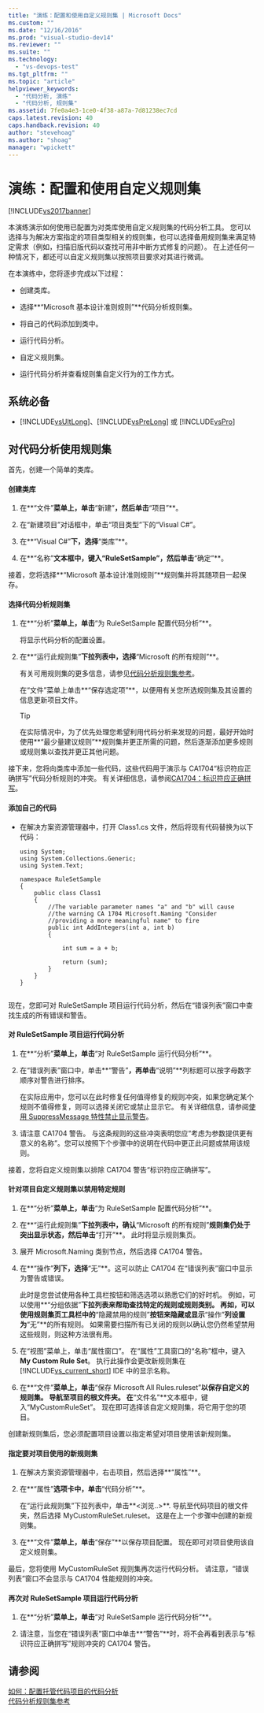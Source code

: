 ```yaml
---
title: "演练：配置和使用自定义规则集 | Microsoft Docs"
ms.custom: ""
ms.date: "12/16/2016"
ms.prod: "visual-studio-dev14"
ms.reviewer: ""
ms.suite: ""
ms.technology: 
  - "vs-devops-test"
ms.tgt_pltfrm: ""
ms.topic: "article"
helpviewer_keywords: 
  - "代码分析, 演练"
  - "代码分析, 规则集"
ms.assetid: 7fe0a4e3-1ce0-4f38-a87a-7d81238ec7cd
caps.latest.revision: 40
caps.handback.revision: 40
author: "stevehoag"
ms.author: "shoag"
manager: "wpickett"
---
```

# 演练：配置和使用自定义规则集
[!INCLUDE[vs2017banner](../code-quality/includes/vs2017banner.md)]

本演练演示如何使用已配置为对类库使用自定义规则集的代码分析工具。  您可以选择与为解决方案指定的项目类型相关的规则集，也可以选择备用规则集来满足特定需求（例如，扫描旧版代码以查找可用非中断方式修复的问题）。  在上述任何一种情况下，都还可以自定义规则集以按照项目要求对其进行微调。  
  
 在本演练中，您将逐步完成以下过程：  
  
-   创建类库。  
  
-   选择**“Microsoft 基本设计准则规则”**代码分析规则集。  
  
-   将自己的代码添加到类中。  
  
-   运行代码分析。  
  
-   自定义规则集。  
  
-   运行代码分析并查看规则集自定义行为的工作方式。  
  
## 系统必备  
  
-   [!INCLUDE[vsUltLong](../code-quality/includes/vsultlong_md.md)]、[!INCLUDE[vsPreLong](../code-quality/includes/vsprelong_md.md)] 或 [!INCLUDE[vsPro](../code-quality/includes/vspro_md.md)]  
  
## 对代码分析使用规则集  
 首先，创建一个简单的类库。  
  
#### 创建类库  
  
1.  在**“文件”**菜单上，单击**“新建”**，然后单击**“项目”**。  
  
2.  在“新建项目”对话框中，单击“项目类型”下的“Visual C\#”。  
  
3.  在**“Visual C\#”**下，选择**“类库”**。  
  
4.  在**“名称”**文本框中，键入“RuleSetSample”，然后单击**“确定”**。  
  
 接着，您将选择**“Microsoft 基本设计准则规则”**规则集并将其随项目一起保存。  
  
#### 选择代码分析规则集  
  
1.  在**“分析”**菜单上，单击**“为 RuleSetSample 配置代码分析”**。  
  
     将显示代码分析的配置设置。  
  
2.  在**“运行此规则集”**下拉列表中，选择**“Microsoft 的所有规则”**。  
  
     有关可用规则集的更多信息，请参见[代码分析规则集参考](../code-quality/code-analysis-rule-set-reference.md)。  
  
     在“文件”菜单上单击**“保存选定项”**，以便用有关您所选规则集及其设置的信息更新项目文件。  
  
    > [!TIP]
    >  在实际情况中，为了优先处理您希望利用代码分析来发现的问题，最好开始时使用**“最少量建议规则”**规则集并更正所需的问题，然后逐渐添加更多规则或规则集以查找并更正其他问题。  
  
 接下来，您将向类库中添加一些代码，这些代码用于演示与 CA1704“标识符应正确拼写”代码分析规则的冲突。  有关详细信息，请参阅[CA1704：标识符应正确拼写](../code-quality/ca1704-identifiers-should-be-spelled-correctly.md)。  
  
#### 添加自己的代码  
  
-   在解决方案资源管理器中，打开 Class1.cs 文件，然后将现有代码替换为以下代码：  
  
    ```  
    using System;  
    using System.Collections.Generic;  
    using System.Text;  
  
    namespace RuleSetSample  
    {  
        public class Class1  
        {  
            //The variable parameter names "a" and "b" will cause  
            //the warning CA 1704 Microsoft.Naming "Consider   
            //providing a more meaningful name" to fire  
            public int AddIntegers(int a, int b)  
            {  
  
                int sum = a + b;  
  
                return (sum);  
            }  
        }  
    }  
  
    ```  
  
 现在，您即可对 RuleSetSample 项目运行代码分析，然后在“错误列表”窗口中查找生成的所有错误和警告。  
  
#### 对 RuleSetSample 项目运行代码分析  
  
1.  在**“分析”**菜单上，单击**“对 RuleSetSample 运行代码分析”**。  
  
2.  在“错误列表”窗口中，单击**“警告”**，再单击**“说明”**列标题可以按字母数字顺序对警告进行排序。  
  
     在实际应用中，您可以在此时修复任何值得修复的规则冲突，如果您确定某个规则不值得修复，则可以选择关闭它或禁止显示它。  有关详细信息，请参阅[使用 SuppressMessage 特性禁止显示警告](../code-quality/suppress-warnings-by-using-the-suppressmessage-attribute.md)。  
  
3.  请注意 CA1704 警告。  与这条规则的这些冲突表明您应“考虑为参数提供更有意义的名称”。您可以按照下个步骤中的说明在代码中更正此问题或禁用该规则。  
  
 接着，您将自定义规则集以排除 CA1704 警告“标识符应正确拼写”。  
  
#### 针对项目自定义规则集以禁用特定规则  
  
1.  在**“分析”**菜单上，单击**“为 RuleSetSample 配置代码分析”**。  
  
2.  在**“运行此规则集”**下拉列表中，确认**“Microsoft 的所有规则”**规则集仍处于突出显示状态，然后单击**“打开”**。  此时将显示规则集页。  
  
3.  展开 Microsoft.Naming 类别节点，然后选择 CA1704 警告。  
  
4.  在**“操作”**列下，选择**“无”**。这可以防止 CA1704 在“错误列表”窗口中显示为警告或错误。  
  
     此时是您尝试使用各种工具栏按钮和筛选选项以熟悉它们的好时机。  例如，可以使用**“分组依据”**下拉列表来帮助查找特定的规则或规则类别。  再如，可以使用规则集页工具栏中的**“隐藏禁用的规则”**按钮来隐藏或显示**“操作”**列设置为**“无”**的所有规则。  如果需要扫描所有已关闭的规则以确认您仍然希望禁用这些规则，则这种方法很有用。  
  
5.  在“视图”菜单上，单击“属性窗口”。  在“属性”工具窗口的“名称”框中，键入 **My Custom Rule Set**。  执行此操作会更改新规则集在 [!INCLUDE[vs_current_short](../code-quality/includes/vs_current_short_md.md)] IDE 中的显示名称。  
  
6.  在**“文件”**菜单上，单击**“保存 Microsoft All Rules.ruleset”**以保存自定义的规则集。  导航至项目的根文件夹。  在**“文件名”**文本框中，键入“MyCustomRuleSet”。  现在即可选择该自定义规则集，将它用于您的项目。  
  
 创建新规则集后，您必须配置项目设置以指定希望对项目使用该新规则集。  
  
#### 指定要对项目使用的新规则集  
  
1.  在解决方案资源管理器中，右击项目，然后选择**“属性”**。  
  
2.  在**“属性”**选项卡中，单击**“代码分析”**。  
  
     在“运行此规则集”下拉列表中，单击**\<浏览..\>**.  导航至代码项目的根文件夹，然后选择 MyCustomRuleSet.ruleset。  这是在上一个步骤中创建的新规则集。  
  
3.  在**“文件”**菜单上，单击**“保存”**以保存项目配置。  现在即可对项目使用该自定义规则集。  
  
 最后，您将使用 MyCustomRuleSet 规则集再次运行代码分析。  请注意，“错误列表”窗口不会显示与 CA1704 性能规则的冲突。  
  
#### 再次对 RuleSetSample 项目运行代码分析  
  
1.  在**“分析”**菜单上，单击**“对 RuleSetSample 运行代码分析”**。  
  
2.  请注意，当您在“错误列表”窗口中单击**“警告”**时，将不会再看到表示与“标识符应正确拼写”规则冲突的 CA1704 警告。  
  
## 请参阅  
 [如何：配置托管代码项目的代码分析](../code-quality/how-to-configure-code-analysis-for-a-managed-code-project.md)   
 [代码分析规则集参考](../code-quality/code-analysis-rule-set-reference.md)